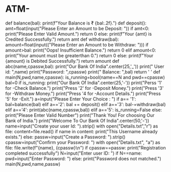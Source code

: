 # ATM-
def balance(bal):
    print(f"Your Balance is ₹ {bal:.2f}.")
def deposit():
    amt=float(input("Please Enter an Amount to be Deposit: "))
    if amt<0:
        print("Please Enter Valid Amount.")
        return 0
    else:
        print(f"Your {amt} is Credited Successfully.")
        return amt
def withdraw(bal):
    amount=float(input(("Please Enter an Amount to be Withdraw: ")))
    if amount>bal:
        print("Oops! Insufficient Balance.")
        return 0
    elif amount<0:
        print("Your amount must be greaterthan 0.")
        return 0
    else:
        print(f"Your {amount} is Debited Successfully.")
        return amount
def abc(name,cpassw,bal):
    print("Our Bank Of India".center(25,'_'))
    print(" User id: ",name)
    print("Password: ",cpassw)
    print(" Balance: ",bal)
    return ' '
def main(N,pwd,name,cpassw):
    is_running=bool(name==N and pwd==cpassw)
    bal=0
    if is_running:
        print("Our Bank Of India".center(25,'-'))
        print("Perss '1' for -Check Balance.")
        print("Press '2' for -Deposit Money.")
        print("Press '3' for -Withdraw Money.")
        print("Press '4 for -Account Details.")
        print("Press '5' for -Exit.")
        a=input("Please Enter Your Choice : ")
        if a== '1':
            bal=balance(bal)
        elif a=='2':
            bal += deposit()
        elif a=='3':
            bal-=withdraw(bal)
        elif a=='4':
            print(abc(name,cpassw,bal))
        elif a=='5':
            is_running=False
        else:
            print("Please Enter Valid Number")
    print("Thank You! For choosing Our Bank of India.")
print("Welcome To Our Bank Of India".center(50,'-'))
name=input("Create your user Id: ").strip()
with open("Details.txt","r") as file:
    content=file.read()
if name in content:
    print("This Username already exists.")
else:
    passw=input("Create a Password: ").strip()
    cpassw=input("Confirm your Password: ")
with open("Details.txt", "a") as file:
        file.write(f"{name}, {cpassw}\n")
if cpassw==passw:
    print("Registration completed successfully")
    N=input("Enter user ID: ")
    if N==name:
        pwd=input("Enter Password: ")
else:
    print("Password does not matched.")
main(N,pwd,name,passw)
